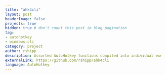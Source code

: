 ```yaml
---
title: "ahk4cli"
layout: post
headerImage: false
projects: true
hidden: true # don't count this post in blog pagination
tag:
- autohotkey
- windows-cli
category: project
author: rshipp
description: Assorted AutoHotkey functions compiled into individual executables that take command line arguments.
externalLink: https://github.com/rshipp/ahk4cli
language: AutoHotkey
---
```

